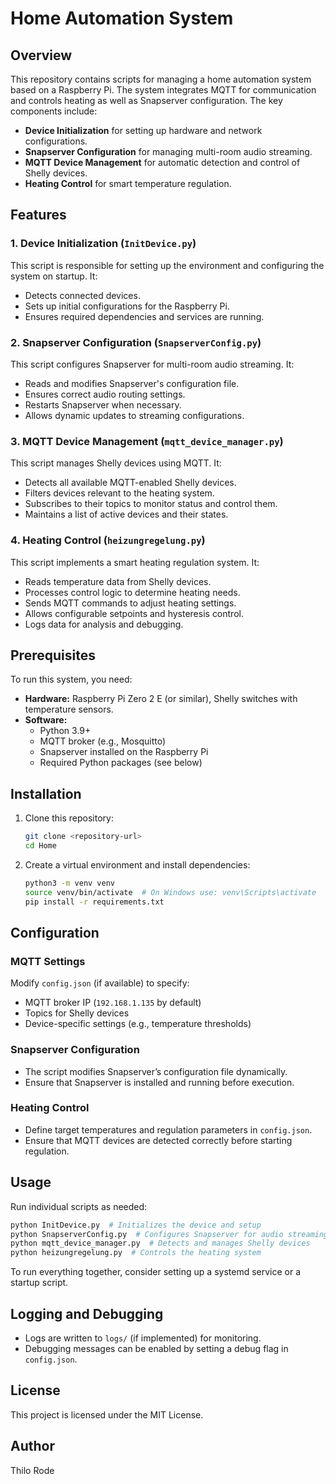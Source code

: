 # Home Automation System

## Overview
This repository contains scripts for managing a home automation system based on a Raspberry Pi. The system integrates MQTT for communication and controls heating as well as Snapserver configuration. The key components include:
- **Device Initialization** for setting up hardware and network configurations.
- **Snapserver Configuration** for managing multi-room audio streaming.
- **MQTT Device Management** for automatic detection and control of Shelly devices.
- **Heating Control** for smart temperature regulation.

## Features
### 1. Device Initialization (`InitDevice.py`)
This script is responsible for setting up the environment and configuring the system on startup. It:
- Detects connected devices.
- Sets up initial configurations for the Raspberry Pi.
- Ensures required dependencies and services are running.

### 2. Snapserver Configuration (`SnapserverConfig.py`)
This script configures Snapserver for multi-room audio streaming. It:
- Reads and modifies Snapserver's configuration file.
- Ensures correct audio routing settings.
- Restarts Snapserver when necessary.
- Allows dynamic updates to streaming configurations.

### 3. MQTT Device Management (`mqtt_device_manager.py`)
This script manages Shelly devices using MQTT. It:
- Detects all available MQTT-enabled Shelly devices.
- Filters devices relevant to the heating system.
- Subscribes to their topics to monitor status and control them.
- Maintains a list of active devices and their states.

### 4. Heating Control (`heizungregelung.py`)
This script implements a smart heating regulation system. It:
- Reads temperature data from Shelly devices.
- Processes control logic to determine heating needs.
- Sends MQTT commands to adjust heating settings.
- Allows configurable setpoints and hysteresis control.
- Logs data for analysis and debugging.

## Prerequisites
To run this system, you need:
- **Hardware:** Raspberry Pi Zero 2 E (or similar), Shelly switches with temperature sensors.
- **Software:**
  - Python 3.9+
  - MQTT broker (e.g., Mosquitto)
  - Snapserver installed on the Raspberry Pi
  - Required Python packages (see below)

## Installation
1. Clone this repository:
   ```bash
   git clone <repository-url>
   cd Home
   ```
2. Create a virtual environment and install dependencies:
   ```bash
   python3 -m venv venv
   source venv/bin/activate  # On Windows use: venv\Scripts\activate
   pip install -r requirements.txt
   ```

## Configuration
### MQTT Settings
Modify `config.json` (if available) to specify:
- MQTT broker IP (`192.168.1.135` by default)
- Topics for Shelly devices
- Device-specific settings (e.g., temperature thresholds)

### Snapserver Configuration
- The script modifies Snapserver’s configuration file dynamically.
- Ensure that Snapserver is installed and running before execution.

### Heating Control
- Define target temperatures and regulation parameters in `config.json`.
- Ensure that MQTT devices are detected correctly before starting regulation.

## Usage
Run individual scripts as needed:
```bash
python InitDevice.py  # Initializes the device and setup
python SnapserverConfig.py  # Configures Snapserver for audio streaming
python mqtt_device_manager.py  # Detects and manages Shelly devices
python heizungregelung.py  # Controls the heating system
```

To run everything together, consider setting up a systemd service or a startup script.

## Logging and Debugging
- Logs are written to `logs/` (if implemented) for monitoring.
- Debugging messages can be enabled by setting a debug flag in `config.json`.

## License
This project is licensed under the MIT License.

## Author
Thilo Rode

